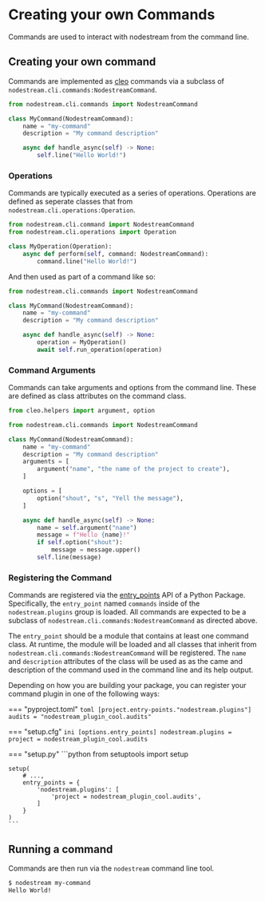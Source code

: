 # Creating your own Commands

Commands are used to interact with nodestream from the command line.

## Creating your own command

Commands are implemented as [cleo](https://cleo.readthedocs.io/en/latest/usage.html) commands via a subclass of `nodestream.cli.commands:NodestreamCommand`.

```python
from nodestream.cli.commands import NodestreamCommand

class MyCommand(NodestreamCommand):
    name = "my-command"
    description = "My command description"

    async def handle_async(self) -> None:
        self.line("Hello World!")
```

### Operations

Commands are typically executed as a series of operations. Operations are defined as seperate classes that from `nodestream.cli.operations:Operation`.

```python
from nodestream.cli.command import NodestreamCommand
from nodestream.cli.operations import Operation

class MyOperation(Operation):
    async def perform(self, command: NodestreamCommand):
        command.line("Hello World!")
```

And then used as part of a command like so:

```python
from nodestream.cli.commands import NodestreamCommand

class MyCommand(NodestreamCommand):
    name = "my-command"
    description = "My command description"

    async def handle_async(self) -> None:
        operation = MyOperation()
        await self.run_operation(operation)
```

### Command Arguments

Commands can take arguments and options from the command line. These are defined as class attributes on the command class.

```python
from cleo.helpers import argument, option

from nodestream.cli.commands import NodestreamCommand

class MyCommand(NodestreamCommand):
    name = "my-command"
    description = "My command description"
    arguments = [
        argument("name", "the name of the project to create"),
    ]

    options = [
        option("shout", "s", "Yell the message"),
    ]

    async def handle_async(self) -> None:
        name = self.argument("name")
        message = f"Hello {name}!"
        if self.option("shout"):
            message = message.upper()
        self.line(message)
```


### Registering the Command

Commands are registered via the [entry_points](https://setuptools.pypa.io/en/latest/userguide/entry_point.html#entry-points-for-plugins) API of a Python Package. Specifically, the `entry_point` named `commands` inside of the `nodestream.plugins` group is loaded. All commands are expected to be a subclass of `nodestream.cli.commands:NodestreamCommand` as directed above.

The `entry_point` should be a module that contains at least one command class. At runtime, the module will be loaded and all classes that inherit from `nodestream.cli.commands:NodestreamCommand` will be registered. The `name` and `description` attributes of the class will be used as as the came and description of the command used in the command line and its help output.

Depending on how you are building your package, you can register your command plugin in one of the following ways:

=== "pyproject.toml"
    ```toml
    [project.entry-points."nodestream.plugins"]
    audits = "nodestream_plugin_cool.audits"
    ```

=== "setup.cfg"
    ```ini
    [options.entry_points]
    nodestream.plugins =
        project = nodestream_plugin_cool.audits
    ```

=== "setup.py"
    ```python
    from setuptools import setup

    setup(
        # ...,
        entry_points = {
            'nodestream.plugins': [
                'project = nodestream_plugin_cool.audits',
            ]
        }
    )
    ```

## Running a command

Commands are then run via the `nodestream` command line tool.

```bash
$ nodestream my-command
Hello World!
```
